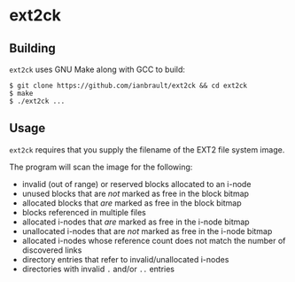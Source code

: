 # ext2ck

## Building

`ext2ck` uses GNU Make along with GCC to build:

```
$ git clone https://github.com/ianbrault/ext2ck && cd ext2ck
$ make
$ ./ext2ck ...
```

## Usage

`ext2ck` requires that you supply the filename of the EXT2 file system image.

The program will scan the image for the following:

* invalid (out of range) or reserved blocks allocated to an i-node
* unused blocks that are *not* marked as free in the block bitmap
* allocated blocks that *are* marked as free in the block bitmap
* blocks referenced in multiple files
* allocated i-nodes that *are* marked as free in the i-node bitmap
* unallocated i-nodes that are *not* marked as free in the i-node bitmap
* allocated i-nodes whose reference count does not match the number of discovered links
* directory entries that refer to invalid/unallocated i-nodes
* directories with invalid `.` and/or `..` entries
